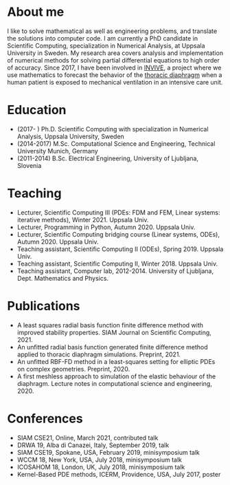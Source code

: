 # About me
I like to solve mathematical as well as engineering problems, and translate the solutions into computer code. I am currently a PhD candidate in Scientific Computing, specialization in Numerical Analysis, at Uppsala University in Sweden. My research area covers analysis and implementation of numerical methods for solving partial differential equations to high order of accuracy. Since 2017, I have been involved in [INVIVE](https://www.it.uu.se/research/scientific_computing/project/rbf/biomech), a project where we use mathematics to forecast the behavior of the [thoracic diaphragm](https://en.wikipedia.org/wiki/Thoracic_diaphragm) when a human patient is exposed to mechanical ventilation in an intensive care unit.

# Education
- (2017- ) Ph.D. Scientific Computing with specialization in Numerical Analysis, Uppsala University, Sweden
- (2014-2017) M.Sc. Computational Science and Engineering, Technical University Munich, Germany
- (2011-2014) B.Sc. Electrical Engineering, University of Ljubljana, Slovenia

# Teaching
* Lecturer, Scientific Computing III (PDEs: FDM and FEM, Linear systems: iterative methods), Winter 2021. Uppsala Univ.
* Lecturer, Programming in Python, Autumn 2020. Uppsala Univ.
* Lecturer, Scientific Computing bridging course (Linear systems, ODEs), Autumn 2020. Uppsala Univ.
* Teaching assistant, Scientific Computing II (ODEs), Spring 2019. Uppsala Univ.
* Teaching assistant, Scientific Computing II, Winter 2018. Uppsala Univ.
* Teaching assistant, Computer lab, 2012-2014. University of Ljubljana, Dept. Mathematics and Physics.

# Publications
- A least squares radial basis function finite difference method with improved stability properties. SIAM Journal on Scientific Computing, 2021.
- An unfitted radial basis function generated finite difference method applied to thoracic diaphragm simulations. Preprint, 2021.
- An unfitted RBF-FD method in a least-squares setting for elliptic PDEs on complex geometries. Preprint, 2020.
- A first meshless approach to simulation of the elastic behaviour of the diaphragm. Lecture notes in computational science and engineering, 2020.

# Conferences
- SIAM CSE21, Online, March 2021, contributed talk
- DRWA 19, Alba di Canazei, Italy, September 2019, talk
- SIAM CSE19, Spokane, USA, February 2019, minisymposium talk
- WCCM 18, New York, USA, July 2018, minisymposium talk
- ICOSAHOM 18, London, UK, July 2018, minisymposium talk
- Kernel-Based PDE methods, ICERM, Providence, USA, July 2017, poster
